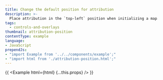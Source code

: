 ```yaml
---
title: Change the default position for attribution
description: >-
  Place attribution in the `top-left` position when initializing a map.
tags:
  - controls-and-overlays
thumbnail: attribution-position
contentType: example
language:
- JavaScript
prependJs:
- "import Example from '../../components/example';"
- "import html from './attribution-position.html';"
---
```


{{ <Example html={html} {...this.props} /> }}
